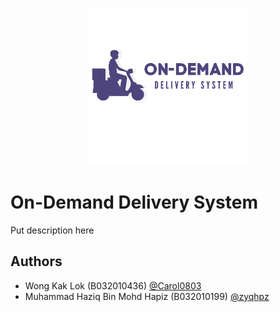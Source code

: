 <p align="center" width="100%">
  <img width="50%" src="https://raw.githubusercontent.com/Carol0803/MAD-Project/master/assets/ic_app_logo.png"> 
</p>

# On-Demand Delivery System 

Put description here


## Authors

- Wong Kak Lok (B032010436) [@Carol0803](https://www.github.com/Carol0803)
- Muhammad Haziq Bin Mohd Hapiz (B032010199) [@zyqhpz](https://www.github.com/zyqhpz)
